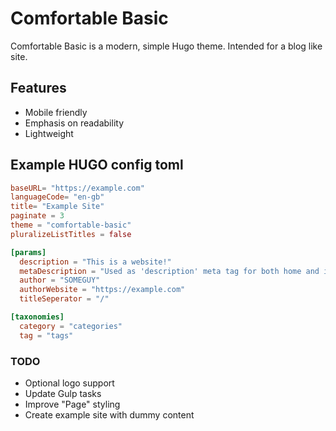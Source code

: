 # Comfortable Basic

Comfortable Basic is a modern, simple Hugo theme. Intended for a blog like site.

## Features

- Mobile friendly
- Emphasis on readability
- Lightweight

## Example HUGO config toml

```toml
baseURL= "https://example.com"
languageCode= "en-gb"
title= "Example Site"
paginate = 3
theme = "comfortable-basic"
pluralizeListTitles = false

[params]
  description = "This is a website!"
  metaDescription = "Used as 'description' meta tag for both home and index pages. If not set, 'description' will be used instead"
  author = "SOMEGUY"
  authorWebsite = "https://example.com"
  titleSeperator = "/"

[taxonomies]
  category = "categories"
  tag = "tags"
```

### TODO

- Optional logo support
- Update Gulp tasks
- Improve "Page" styling
- Create example site with dummy content